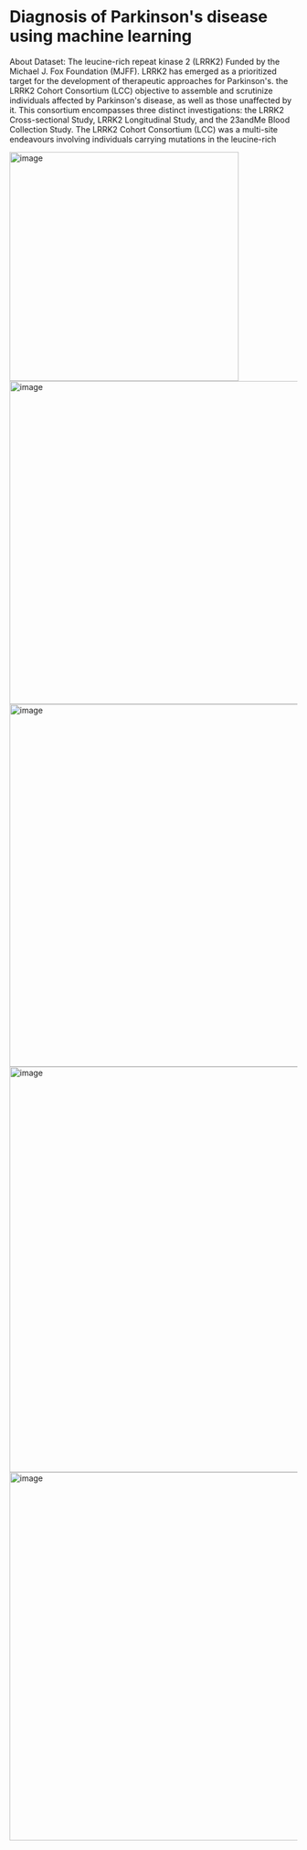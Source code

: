 # Diagnosis of Parkinson's disease using machine learning

About Dataset:
The leucine-rich repeat kinase 2 (LRRK2) Funded by the Michael J. Fox Foundation (MJFF). LRRK2 has emerged as a prioritized target for the development of therapeutic approaches for Parkinson's.
the LRRK2 Cohort Consortium (LCC) objective to assemble and scrutinize individuals affected by Parkinson's disease, as well as those unaffected by it. This consortium encompasses three distinct investigations: the LRRK2 Cross-sectional Study, LRRK2 Longitudinal Study, and the 23andMe Blood Collection Study. 
The LRRK2 Cohort Consortium (LCC) was a multi-site endeavours involving individuals carrying mutations in the leucine-rich 


<img width="401" alt="image" src="https://github.com/amranhossain63/Diagnosis_PD_LRRK2/assets/65268048/9139a6bd-5cdf-4029-bd5d-efadd5c7ed55">



<img width="566" alt="image" src="https://github.com/amranhossain63/Diagnosis_PD_LRRK2/assets/65268048/920f4279-dc11-4389-81d4-a96ab9751a92">


<img width="635" alt="image" src="https://github.com/amranhossain63/Diagnosis_PD_LRRK2/assets/65268048/d7ed792e-3eb4-41a4-845f-857b1c4930a6">




<img width="710" alt="image" src="https://github.com/amranhossain63/Diagnosis_PD_LRRK2/assets/65268048/09579ad5-1ecf-4c1a-8d06-eb4823a1bc88">


<img width="645" alt="image" src="https://github.com/amranhossain63/Diagnosis_PD_LRRK2/assets/65268048/6c5af5b4-cf00-45c3-b865-12ed3f38c067">

